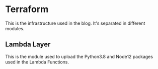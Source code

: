 # Terraform

This is the infrastructure used in the blog. It's separated in different modules. 

## Lambda Layer
This is the module used to upload the Python3.8 and Node12 packages used in the Lambda Functions.